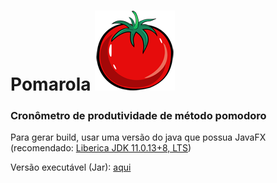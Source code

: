 # Pomarola ![icon pomarola](./JavaApplication3/src/javaapplication3/resources/images/Pomarola128.png)
### Cronômetro de produtividade de método pomodoro

Para gerar build, usar uma versão do java que possua JavaFX (recomendado: [Liberica JDK 11.0.13+8, LTS](https://bell-sw.com/pages/downloads/#/java-11-lts))

Versão executável (Jar): [aqui](https://drive.google.com/file/d/185kyI2BuRN4qOdO0y6FvUxthNMT4W9Xg/view?usp=sharing)
